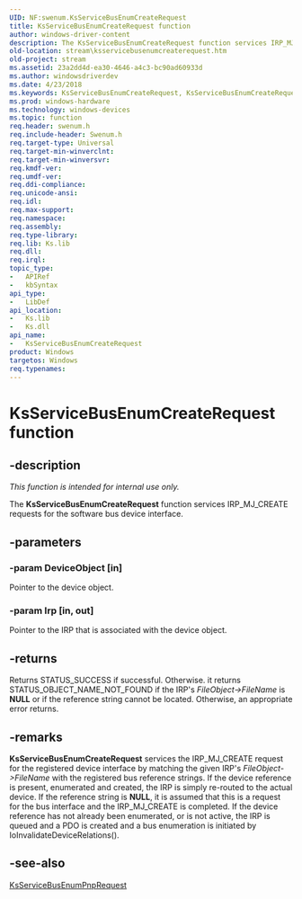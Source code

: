 ```yaml
---
UID: NF:swenum.KsServiceBusEnumCreateRequest
title: KsServiceBusEnumCreateRequest function
author: windows-driver-content
description: The KsServiceBusEnumCreateRequest function services IRP_MJ_CREATE requests for the software bus device interface.
old-location: stream\ksservicebusenumcreaterequest.htm
old-project: stream
ms.assetid: 23a2dd4d-ea30-4646-a4c3-bc90ad60933d
ms.author: windowsdriverdev
ms.date: 4/23/2018
ms.keywords: KsServiceBusEnumCreateRequest, KsServiceBusEnumCreateRequest function [Streaming Media Devices], ksfunc_2eac1d4d-0b8f-4997-8265-4f3e7354f3a1.xml, stream.ksservicebusenumcreaterequest, swenum/KsServiceBusEnumCreateRequest
ms.prod: windows-hardware
ms.technology: windows-devices
ms.topic: function
req.header: swenum.h
req.include-header: Swenum.h
req.target-type: Universal
req.target-min-winverclnt: 
req.target-min-winversvr: 
req.kmdf-ver: 
req.umdf-ver: 
req.ddi-compliance: 
req.unicode-ansi: 
req.idl: 
req.max-support: 
req.namespace: 
req.assembly: 
req.type-library: 
req.lib: Ks.lib
req.dll: 
req.irql: 
topic_type:
-	APIRef
-	kbSyntax
api_type:
-	LibDef
api_location:
-	Ks.lib
-	Ks.dll
api_name:
-	KsServiceBusEnumCreateRequest
product: Windows
targetos: Windows
req.typenames: 
---
```


# KsServiceBusEnumCreateRequest function


## -description


<i>This function is intended for internal use only.</i>

The <b>KsServiceBusEnumCreateRequest</b> function services IRP_MJ_CREATE requests for the software bus device interface. 


## -parameters




### -param DeviceObject [in]

Pointer to the device object.


### -param Irp [in, out]

Pointer to the IRP that is associated with the device object.


## -returns



Returns STATUS_SUCCESS if successful. Otherwise. it returns STATUS_OBJECT_NAME_NOT_FOUND if the IRP's <i>FileObject-&gt;FileName</i> is <b>NULL</b> or if the reference string cannot be located. Otherwise, an appropriate error returns.




## -remarks



<b>KsServiceBusEnumCreateRequest</b> services the IRP_MJ_CREATE request for the registered device interface by matching the given IRP's<i> FileObject-&gt;FileName</i> with the registered bus reference strings. If the device reference is present, enumerated and created, the IRP is simply re-routed to the actual device. If the reference string is <b>NULL</b>, it is assumed that this is a request for the bus interface and the IRP_MJ_CREATE is completed. If the device reference has not already been enumerated, or is not active, the IRP is queued and a PDO is created and a bus enumeration is initiated by IoInvalidateDeviceRelations().




## -see-also




<a href="https://msdn.microsoft.com/library/windows/hardware/ff566816">KsServiceBusEnumPnpRequest</a>
 

 

